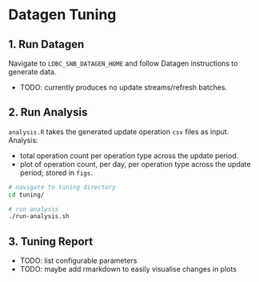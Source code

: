 # Datagen Tuning

## 1. Run Datagen

Navigate to `LDBC_SNB_DATAGEN_HOME` and follow Datagen instructions to generate data. 

+ TODO: currently produces no update streams/refresh batches.

## 2. Run Analysis

`analysis.R` takes the generated update operation `csv` files as input. 
Analysis:
+ total operation count per operation type across the update period. 
+ plot of operation count, per day, per operation type across the update period; stored in `figs`. 

```bash
# navigate to tuning directory
cd tuning/

# run analysis
./run-analysis.sh
```

## 3. Tuning Report

+ TODO: list configurable parameters
+ TODO: maybe add rmarkdown to easily visualise changes in plots
